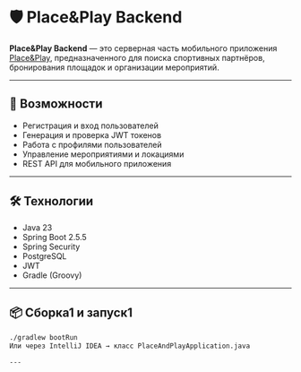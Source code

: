 # 🛡️ Place&Play Backend

**Place&Play Backend** — это серверная часть мобильного приложения [Place&Play](https://github.com/Olegator-IS/placeandplay), предназначенного для поиска спортивных партнёров, бронирования площадок и организации мероприятий.

---

## 🚀 Возможности

- Регистрация и вход пользователей
- Генерация и проверка JWT токенов
- Работа с профилями пользователей
- Управление мероприятиями и локациями
- REST API для мобильного приложения

---

## 🛠️ Технологии

- Java 23  
- Spring Boot 2.5.5  
- Spring Security  
- PostgreSQL  
- JWT  
- Gradle (Groovy)

---

## 📦 Сборка1 и запуск1

```bash
./gradlew bootRun
Или через IntelliJ IDEA → класс PlaceAndPlayApplication.java

---


